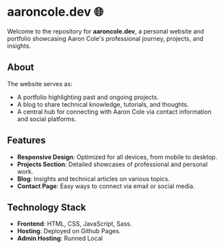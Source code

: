 # aaroncole.dev 🌐

Welcome to the repository for **aaroncole.dev**, a personal website and portfolio showcasing Aaron Cole's professional journey, projects, and insights.

## About

The website serves as:
- A portfolio highlighting past and ongoing projects.
- A blog to share technical knowledge, tutorials, and thoughts.
- A central hub for connecting with Aaron Cole via contact information and social platforms.

## Features

- **Responsive Design**: Optimized for all devices, from mobile to desktop.
- **Projects Section**: Detailed showcases of professional and personal work.
- **Blog**: Insights and technical articles on various topics.
- **Contact Page**: Easy ways to connect via email or social media.

## Technology Stack

- **Frontend**: HTML, CSS, JavaScript, Sass.
- **Hosting**: Deployed on Github Pages.
- **Admin Hosting**: Runned Local